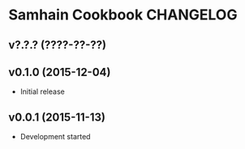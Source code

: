 Samhain Cookbook CHANGELOG
==========================

v?.?.? (????-??-??)
-------------------

v0.1.0 (2015-12-04)
-------------------
- Initial release

v0.0.1 (2015-11-13)
-------------------
- Development started
